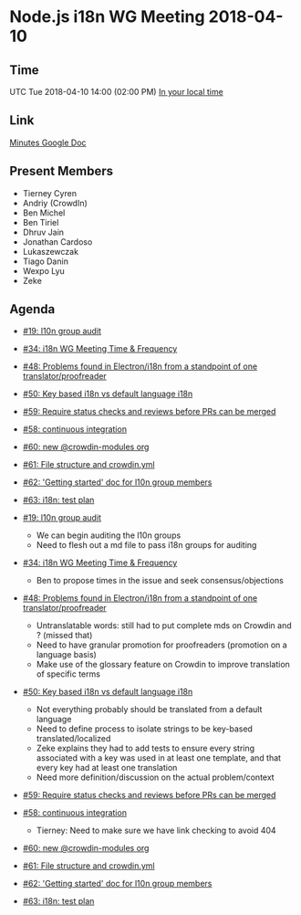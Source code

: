 # Node.js i18n WG Meeting 2018-04-10

## Time
UTC Tue 2018-04-10 14:00 (02:00 PM)
[In your local time](http://www.wolframalpha.com/input/?i=04PM+UTC,+March+06,+2018+in+local+time)

## Link
[Minutes Google Doc](https://docs.google.com/document/d/1UZ7g9l9v0zGbtVF9JyhKfgb_QqsFMzJ38jRNPtwZz1o/edit?usp=sharing)

## Present Members

* Tierney Cyren
* Andriy (CrowdIn)
* Ben Michel
* Ben Tiriel
* Dhruv Jain
* Jonathan Cardoso
* Lukaszewczak
* Tiago Danin
* Wexpo Lyu
* Zeke

## Agenda
* [#19: l10n group audit](https://github.com/nodejs/i18n/issues/19)
* [#34: i18n WG Meeting Time & Frequency](https://github.com/nodejs/i18n/issues/34)
* [#48: Problems found in Electron/i18n from a standpoint of one translator/proofreader](https://github.com/nodejs/i18n/issues/48)
* [#50: Key based i18n vs default language i18n](https://github.com/nodejs/i18n/issues/50)
* [#59: Require status checks and reviews before PRs can be merged](https://github.com/nodejs/i18n/issues/59)
* [#58: continuous integration](https://github.com/nodejs/i18n/issues/58)
* [#60: new @crowdin-modules org](https://github.com/nodejs/i18n/issues/60)
* [#61: File structure and crowdin.yml](https://github.com/nodejs/i18n/issues/61)
* [#62: 'Getting started' doc for l10n group members](https://github.com/nodejs/i18n/issues/62)
* [#63: i18n: test plan](https://github.com/nodejs/i18n/issues/63)
* [#19: l10n group audit](https://github.com/nodejs/i18n/issues/19)
  * We can begin auditing the l10n groups
  * Need to flesh out a md file to pass i18n groups for auditing
* [#34: i18n WG Meeting Time & Frequency](https://github.com/nodejs/i18n/issues/34)
  * Ben to propose times in the issue and seek consensus/objections
* [#48: Problems found in Electron/i18n from a standpoint of one translator/proofreader](https://github.com/nodejs/i18n/issues/48)
  * Untranslatable words: still had to put complete mds on Crowdin and ? (missed that)
  * Need to have granular promotion for proofreaders (promotion on a language basis)
  * Make use of the glossary feature on Crowdin to improve translation of specific terms
* [#50: Key based i18n vs default language i18n](https://github.com/nodejs/i18n/issues/50)
  * Not everything probably should be translated from a default language
  * Need to define process to isolate strings to be key-based translated/localized
  * Zeke explains they had to add tests to ensure every string associated with a key was used in at least one template, and that every key had at least one translation
  * Need more definition/discussion on the actual problem/context
* [#59: Require status checks and reviews before PRs can be merged](https://github.com/nodejs/i18n/issues/59)


* [#58: continuous integration](https://github.com/nodejs/i18n/issues/58)
  * Tierney: Need to make sure we have link checking to avoid 404


* [#60: new @crowdin-modules org](https://github.com/nodejs/i18n/issues/60)


* [#61: File structure and crowdin.yml](https://github.com/nodejs/i18n/issues/61)


* [#62: 'Getting started' doc for l10n group members](https://github.com/nodejs/i18n/issues/62)


* [#63: i18n: test plan](https://github.com/nodejs/i18n/issues/63)




